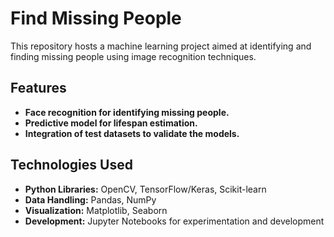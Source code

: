 # Find Missing People

This repository hosts a machine learning project aimed at identifying and finding missing people using image recognition techniques.

## Features

- **Face recognition for identifying missing people.**
- **Predictive model for lifespan estimation.**
- **Integration of test datasets to validate the models.**

## Technologies Used

- **Python Libraries:** OpenCV, TensorFlow/Keras, Scikit-learn
- **Data Handling:** Pandas, NumPy
- **Visualization:** Matplotlib, Seaborn
- **Development:** Jupyter Notebooks for experimentation and development

